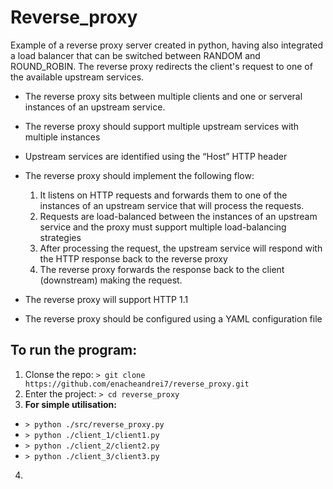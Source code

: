 # Reverse_proxy
Example of a reverse proxy server created in python, having also integrated a load balancer that can be switched between RANDOM and ROUND_ROBIN.
The reverse proxy redirects the client's request to one of the available upstream services.

* The reverse proxy sits between multiple clients and one or serveral instances of an upstream service.
* The reverse proxy should support multiple upstream services with multiple instances
* Upstream services are identified using the “Host” HTTP header
* The reverse proxy should implement the following flow:

    1. It listens on HTTP requests and forwards them to one of the instances of an upstream service that will process the requests.
    2. Requests are load-balanced between the instances of an upstream service and the proxy must support multiple load-balancing strategies
    3. After processing the request, the upstream service will respond with the HTTP response back to the reverse proxy
    4. The reverse proxy forwards the response back to the client (downstream) making the request.

* The reverse proxy will support HTTP 1.1
* The reverse proxy should be configured using a YAML configuration file

## To run the program:

1. Clonse the repo:
  `> git clone https://github.com/enacheandrei7/reverse_proxy.git`
2. Enter the project:
  `> cd reverse_proxy`
3. **For simple utilisation:**
  - `> python ./src/reverse_proxy.py`
  - `> python ./client_1/client1.py`
  - `> python ./client_2/client2.py`
  - `> python ./client_3/client3.py`
4. 